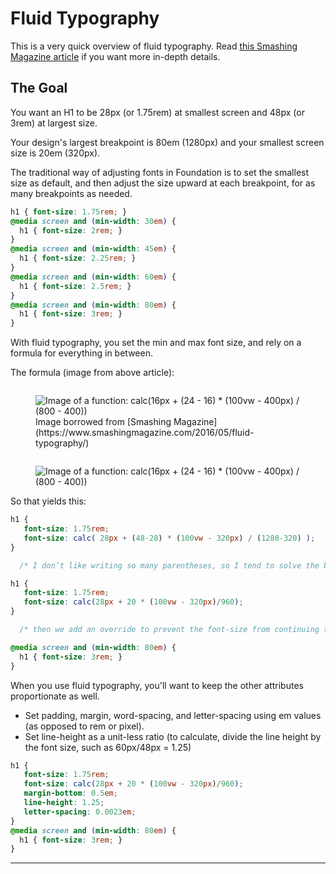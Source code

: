 ﻿<title>Styleguide: Fluid Typography</title>

# Fluid Typography

This is a very quick overview of fluid typography. Read [this Smashing Magazine article](https://www.smashingmagazine.com/2016/05/fluid-typography/) if you want more in-depth details.

<div class="callout large">
  <div class="callout background-gray">
    <h2>The Goal</h2>
    <p class="flex-up">You want an H1 to be 28px (or 1.75rem) at smallest screen and 48px  (or 3rem) at largest size.</p>
    <p class="flex-up">Your design's largest breakpoint is 80em (1280px) and your smallest screen size is 20em (320px).</p>
  </div>
</div>

The traditional way of adjusting fonts in Foundation is to set the smallest size as default, and then adjust the size upward at each breakpoint, for as many breakpoints as needed.

```css
h1 { font-size: 1.75rem; }
@media screen and (min-width: 30em) {  
  h1 { font-size: 2rem; }
}
@media screen and (min-width: 45em) {  
  h1 { font-size: 2.25rem; }
}
@media screen and (min-width: 60em) {  
  h1 { font-size: 2.5rem; }
}
@media screen and (min-width: 80em) {  
  h1 { font-size: 3rem; }
}
```

With fluid typography, you set the min and max font size, and rely on a formula for everything in between.
 
The formula (image from above article):

<div class="row">
  <div class="column medium-9 large-7 xlarge-5 medium-centered">
    <figure>
    <a  aria-controls="formulaImage" data-open="formulaImage" class="modal-launch"><img alt="Image of a function: calc(16px + (24 - 16) * (100vw - 400px) / (800 - 400))" src="files/advanced-calc-800-opt.png"></a>
    <figcaption>Image borrowed from [Smashing Magazine](https://www.smashingmagazine.com/2016/05/fluid-typography/) </figcaption>
    </figure>
  </div>
</div>
<div class="reveal overlay-image" id="formulaImage" data-reveal>
  <div class="modal-content">
    <figure>
      <img class="no-border" src="files/advanced-calc-800-opt.png" alt="Image of a function: calc(16px + (24 - 16) * (100vw - 400px) / (800 - 400))">
    </figure>
  </div>
</div>

So that yields this:

```css
h1 {
   font-size: 1.75rem; 
   font-size: calc( 28px + (48-28) * (100vw - 320px) / (1280-320) ); 
}

  /* I don’t like writing so many parentheses, so I tend to solve the basic math parts that don’t include ‘px’ or ‘vw’ */

h1 {
   font-size: 1.75rem; 
   font-size: calc(28px + 20 * (100vw - 320px)/960); 
}

  /* then we add an override to prevent the font-size from continuing to grow when the viewport is greater than our max-width. */

@media screen and (min-width: 80em) { 
  h1 { font-size: 3rem; }  
}
```

When you use fluid typography, you'll want to keep the other attributes proportionate as well.
- Set padding, margin, word-spacing, and letter-spacing using em values (as opposed to rem or pixel).
- Set line-height as a unit-less ratio (to calculate, divide the line height by the font size, such as 60px/48px = 1.25)

```css
h1 {
   font-size: 1.75rem; 
   font-size: calc(28px + 20 * (100vw - 320px)/960); 
   margin-bottom: 0.5em;
   line-height: 1.25;
   letter-spacing: 0.0023em;
}
@media screen and (min-width: 80em) { 
  h1 { font-size: 3rem; }  
}
```

---